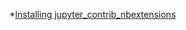 *[Installing jupyter_contrib_nbextensions](https://jupyter-contrib-nbextensions.readthedocs.io/en/latest/install.html)
